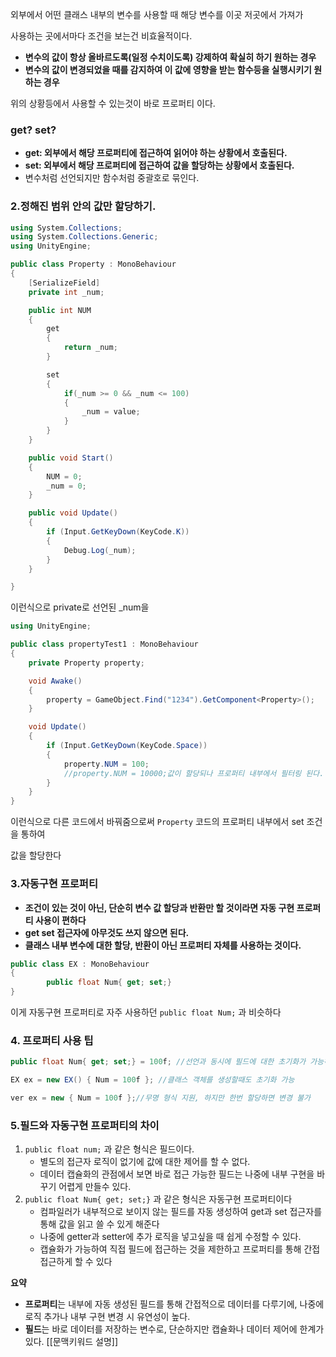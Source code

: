 외부에서 어떤 클래스 내부의 변수를 사용할 때 해당 변수를 이곳 저곳에서 가져가

사용하는 곳에서마다 조건을 보는건 비효율적이다.

- **변수의 값이 항상 올바르도록(일정 수치이도록) 강제하여 확실히 하기 원하는 경우**
- **변수의 값이 변경되었을 때를 감지하여 이 값에 영향을 받는 함수등을 실행시키기 원하는 경우**

위의 상황등에서 사용할 수 있는것이 바로 프로퍼티 이다.

### get? set?

- **get: 외부에서 해당 프로퍼티에 접근하여 읽어야 하는 상황에서 호출된다.**
- **set: 외부에서 해당 프로퍼티에 접근하여 값을 할당하는 상황에서 호출된다.**
- 변수처럼 선언되지만 함수처럼 중괄호로 묶인다.

### 2.정해진 범위 안의 값만 할당하기.

```csharp
using System.Collections;
using System.Collections.Generic;
using UnityEngine;

public class Property : MonoBehaviour
{
    [SerializeField]
    private int _num;

    public int NUM
    {
        get
        {
            return _num;
        }

        set
        {
            if(_num >= 0 && _num <= 100)
            {
                _num = value;
            }
        }
    }

    public void Start()
    {
        NUM = 0;
        _num = 0;
    }

    public void Update()
    {
        if (Input.GetKeyDown(KeyCode.K))
        {
            Debug.Log(_num);
        }
    }

}

```

이런식으로 private로 선언된 _num을 

```csharp
using UnityEngine;

public class propertyTest1 : MonoBehaviour
{
    private Property property;

    void Awake()
    {
        property = GameObject.Find("1234").GetComponent<Property>();
    }

    void Update()
    {
        if (Input.GetKeyDown(KeyCode.Space))
        {
            property.NUM = 100;
            //property.NUM = 10000;값이 할당되나 프로퍼티 내부에서 필터링 된다.
        }
    }
}

```

이런식으로 다른 코드에서 바꿔줌으로써 `Property` 코드의 프로퍼티 내부에서 set 조건을 통하여

값을 할당한다

### 3.자동구현 프로퍼티

- **조건이 있는 것이 아닌, 단순히 변수 값 할당과 반환만 할 것이라면 자동 구현 프로퍼티 사용이
편하다**
- **get set 접근자에 아무것도 쓰지 않으면 된다.**
- **클래스 내부 변수에 대한 할당, 반환이 아닌 프로퍼티 자체를 사용하는 것이다.**

```csharp
public class EX : MonoBehaviour
{
		public float Num{ get; set;}
}
```

이게 자동구현 프로퍼티로 자주 사용하던 `public float Num;` 과 비슷하다

### 4. 프로퍼티 사용 팁

```csharp
public float Num{ get; set;} = 100f; //선언과 동시에 필드에 대한 초기화가 가능하다

EX ex = new EX() { Num = 100f }; //클래스 객체를 생성할때도 초기화 가능

ver ex = new { Num = 100f };//무명 형식 지원, 하지만 한번 할당하면 변경 불가
```

### 5.필드와 자동구현 프로퍼티의 차이

1. `public float num;` 과 같은 형식은 필드이다.
    - 별도의 접근자 로직이 없기에 값에 대한 제어를 할 수 없다.
    - 데이터 캡슐화의 관점에서 보면 바로 접근 가능한 필드는 나중에 내부 구현을 바꾸기 어렵게 만들수 있다.
2. `public float Num{ get; set;}`  과 같은 형식은 자동구현 프로퍼티이다
    - 컴파일러가 내부적으로 보이지 않는 필드를 자동 생성하여   get과 set 접근자를 통해
    값을 읽고 쓸 수 있게 해준다
    - 나중에 getter과 setter에 추가 로직을 넣고싶을 때 쉽게 수정할 수 있다.
    - 캡슐화가 가능하여 직접 필드에 접근하는 것을 제한하고 프로퍼티를 통해
    간접 접근하게 할 수 있다

**요약**

- **프로퍼티**는 내부에 자동 생성된 필드를 통해 간접적으로 데이터를 다루기에, 나중에 로직 추가나 내부 구현 변경 시 유연성이 높다.
- **필드**는 바로 데이터를 저장하는 변수로, 단순하지만 캡슐화나 데이터 제어에 한계가 있다.
[[문맥키워드 설명]]
